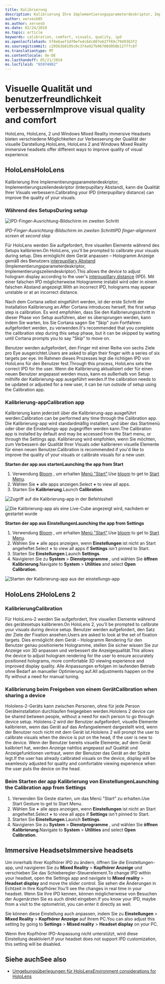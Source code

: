 ```yaml
---
title: Kalibrierung
description: Kalibrierung Ihre Implementierungsparameterdeskriptor, Implementierungszeilendeskriptor (interpupillary Abstand), kann die Qualität Ihrer Visuals verbessern. Sowohl HoloLens und Windows Mixed Reality immersive Headsets bieten Möglichkeiten zum Anpassen von IPD.
author: xerxesb85
ms.author: xerxesb
ms.date: 02/24/2019
ms.topic: article
keywords: calibration, comfort, visuals, quality, ipd
ms.openlocfilehash: 5f8e6aef1df0efe4c64c807e627f69c7949363f2
ms.sourcegitcommit: c20563b8195c0c374a927b96708d958b127ffc8f
ms.translationtype: MT
ms.contentlocale: de-DE
ms.lasthandoff: 05/21/2019
ms.locfileid: "65974802"
---
```

# <a name="improve-visual-quality-and-comfort"></a><span data-ttu-id="249c6-105">Visuelle Qualität und benutzerfreundlichkeit verbessern</span><span class="sxs-lookup"><span data-stu-id="249c6-105">Improve visual quality and comfort</span></span>
<span data-ttu-id="249c6-106">HoloLens, HoloLens, 2 und Windows Mixed Reality immersive Headsets bieten verschiedene Möglichkeiten zur Verbesserung der Qualität der visuelle Darstellung.</span><span class="sxs-lookup"><span data-stu-id="249c6-106">HoloLens, HoloLens 2 and Windows Mixed Reality immersive headsets offer different ways to improve quality of visual experience.</span></span> 

## <a name="hololens"></a><span data-ttu-id="249c6-107">HoloLens</span><span class="sxs-lookup"><span data-stu-id="249c6-107">HoloLens</span></span>

<span data-ttu-id="249c6-108">Kalibrierung Ihre Implementierungsparameterdeskriptor, Implementierungszeilendeskriptor (interpupillary Abstand), kann die Qualität Ihrer Visuals verbessern.</span><span class="sxs-lookup"><span data-stu-id="249c6-108">Calibrating your IPD (interpupillary distance) can improve the quality of your visuals.</span></span>

### <a name="during-setup"></a><span data-ttu-id="249c6-109">Während des Setups</span><span class="sxs-lookup"><span data-stu-id="249c6-109">During setup</span></span>

![IPD-Finger-Ausrichtung-Bildschirm im zweiten Schritt](images/ipd-finger-alignment-300px.jpg)<br>

<span data-ttu-id="249c6-111">*IPD-Finger-Ausrichtung-Bildschirm im zweiten Schritt*</span><span class="sxs-lookup"><span data-stu-id="249c6-111">*IPD finger-alignment screen at second step*</span></span>

<span data-ttu-id="249c6-112">Für HoloLens werden Sie aufgefordert, Ihre visuellen Elemente während des Setups kalibrieren.</span><span class="sxs-lookup"><span data-stu-id="249c6-112">On HoloLens, you'll be prompted to calibrate your visuals during setup.</span></span> <span data-ttu-id="249c6-113">Dies ermöglicht dem Gerät anpassen – Hologramm Anzeige gemäß des Benutzers [interpupillary Abstand](https://en.wikipedia.org/wiki/Interpupillary_distance) (Implementierungsparameterdeskriptor, Implementierungszeilendeskriptor).</span><span class="sxs-lookup"><span data-stu-id="249c6-113">This allows the device to adjust hologram display according to the user's [interpupillary distance](https://en.wikipedia.org/wiki/Interpupillary_distance) (IPD).</span></span> <span data-ttu-id="249c6-114">Mit einer falschen IPD möglicherweise Hologramme instabil wird oder in einem falschen Abstand angezeigt.</span><span class="sxs-lookup"><span data-stu-id="249c6-114">With an incorrect IPD, holograms may appear unstable or at an incorrect distance.</span></span>

<span data-ttu-id="249c6-115">Nach dem Cortana selbst eingeführt werden, ist der erste Schritt der Installation Kalibrierung an.</span><span class="sxs-lookup"><span data-stu-id="249c6-115">After Cortana introduces herself, the first setup step is calibration.</span></span> <span data-ttu-id="249c6-116">Es wird empfohlen, dass Sie den Kalibrierungsschritt in dieser Phase von Setup ausführen, aber es übersprungen werden, kann indem Sie warten, bis Sie Cortana sagen Sie "Skip" zum Fortfahren aufgefordert werden, zu verwenden.</span><span class="sxs-lookup"><span data-stu-id="249c6-116">It's recommended that you complete the calibration step during this setup phase, but it can be skipped by waiting until Cortana prompts you to say "Skip" to move on.</span></span>

<span data-ttu-id="249c6-117">Benutzer werden aufgefordert, den Finger mit einer Reihe von sechs Ziele pro Eye ausgerichtet.</span><span class="sxs-lookup"><span data-stu-id="249c6-117">Users are asked to align their finger with a series of six targets per eye.</span></span> <span data-ttu-id="249c6-118">Im Rahmen dieses Prozesses legt die richtigen IPD von HoloLens für den Benutzer fest.</span><span class="sxs-lookup"><span data-stu-id="249c6-118">Through this process, HoloLens sets the correct IPD for the user.</span></span> <span data-ttu-id="249c6-119">Wenn die Kalibrierung aktualisiert oder für einen neuen Benutzer angepasst werden muss, kann es außerhalb von Setup mithilfe der Kalibrierung-app ausgeführt werden.</span><span class="sxs-lookup"><span data-stu-id="249c6-119">If the calibration needs to be updated or adjusted for a new user, it can be run outside of setup using the Calibration app.</span></span>

### <a name="calibration-app"></a><span data-ttu-id="249c6-120">Kalibrierung-app</span><span class="sxs-lookup"><span data-stu-id="249c6-120">Calibration app</span></span>

<span data-ttu-id="249c6-121">Kalibrierung kann jederzeit über die Kalibrierung-app ausgeführt werden.</span><span class="sxs-lookup"><span data-stu-id="249c6-121">Calibration can be performed any time through the Calibration app.</span></span> <span data-ttu-id="249c6-122">Die Kalibrierung-app wird standardmäßig installiert, und über das Startmenü oder über die Einstellungs-app zugegriffen werden kann.</span><span class="sxs-lookup"><span data-stu-id="249c6-122">The Calibration app is installed by default and may be accessed from the Start menu, or through the Settings app.</span></span> <span data-ttu-id="249c6-123">Kalibrierung wird empfohlen, wenn Sie möchten, zum Verbessern der Qualität Ihrer Visuals oder kalibrieren visuelle Elemente für einen neuen Benutzer.</span><span class="sxs-lookup"><span data-stu-id="249c6-123">Calibration is recommended if you'd like to improve the quality of your visuals or calibrate visuals for a new user.</span></span>

<span data-ttu-id="249c6-124">**Starten der app aus starten**</span><span class="sxs-lookup"><span data-stu-id="249c6-124">**Launching the app from Start**</span></span>
1. <span data-ttu-id="249c6-125">Verwendung [Bloom](gestures.md#bloom) , um erhalten [Menü "Start"](navigating-the-windows-mixed-reality-home.md#start-menu).</span><span class="sxs-lookup"><span data-stu-id="249c6-125">Use [bloom](gestures.md#bloom) to get to [Start Menu](navigating-the-windows-mixed-reality-home.md#start-menu).</span></span>
2. <span data-ttu-id="249c6-126">Wählen Sie **+** alle apps anzeigen.</span><span class="sxs-lookup"><span data-stu-id="249c6-126">Select **+** to view all apps.</span></span>
3. <span data-ttu-id="249c6-127">Starten Sie **Kalibrierung**.</span><span class="sxs-lookup"><span data-stu-id="249c6-127">Launch **Calibration**.</span></span>

![Zugriff auf die Kalibrierung-app in der Befehlsshell](images/calibration-shell.png)

![Die Kalibrierung-app als eine Live-Cube angezeigt wird, nachdem er gestartet wurde](images/calibration-livecube-200px.png)

<span data-ttu-id="249c6-130">**Starten der app aus Einstellungen**</span><span class="sxs-lookup"><span data-stu-id="249c6-130">**Launching the app from Settings**</span></span>
1. <span data-ttu-id="249c6-131">Verwendung [Bloom](gestures.md#bloom) , um erhalten [Menü "Start"](navigating-the-windows-mixed-reality-home.md#start-menu).</span><span class="sxs-lookup"><span data-stu-id="249c6-131">Use [bloom](gestures.md#bloom) to get to [Start Menu](navigating-the-windows-mixed-reality-home.md#start-menu).</span></span>
2. <span data-ttu-id="249c6-132">Wählen Sie **+** alle apps anzeigen, wenn **Einstellungen** ist nicht an Start angeheftet.</span><span class="sxs-lookup"><span data-stu-id="249c6-132">Select **+** to view all apps if **Settings** isn't pinned to Start.</span></span>
3. <span data-ttu-id="249c6-133">Starten Sie **Einstellungen**.</span><span class="sxs-lookup"><span data-stu-id="249c6-133">Launch **Settings**.</span></span>
4. <span data-ttu-id="249c6-134">Navigieren Sie zu **System** > **Dienstprogramme** , und wählen Sie **öffnen Kalibrierung**.</span><span class="sxs-lookup"><span data-stu-id="249c6-134">Navigate to **System** > **Utilities** and select **Open Calibration**.</span></span>

![Starten der Kalibrierung-app aus der einstellungs-app](images/calibration-settings-500px.jpg)

## <a name="hololens-2"></a><span data-ttu-id="249c6-136">HoloLens 2</span><span class="sxs-lookup"><span data-stu-id="249c6-136">HoloLens 2</span></span>

### <a name="calibration"></a><span data-ttu-id="249c6-137">Kalibrierung</span><span class="sxs-lookup"><span data-stu-id="249c6-137">Calibration</span></span> 

<span data-ttu-id="249c6-138">Für HoloLens-2 werden Sie aufgefordert, Ihre visuellen Elemente während des gerätesetups kalibrieren.</span><span class="sxs-lookup"><span data-stu-id="249c6-138">On HoloLens 2, you'll be prompted to calibrate your visuals during device setup.</span></span> <span data-ttu-id="249c6-139">Benutzer werden aufgefordert, den Satz der Ziele der Fixation ansehen.</span><span class="sxs-lookup"><span data-stu-id="249c6-139">Users are asked to look at the set of fixation targets.</span></span> <span data-ttu-id="249c6-140">Dies ermöglicht dem Gerät – Hologramm Rendering für den Benutzer genau positionierte Hologramme, stellen Sie sicher wissen Sie zur Anzeige von 3D anpassen und verbessert die Anzeigequalität.</span><span class="sxs-lookup"><span data-stu-id="249c6-140">This allows the device to adjust hologram rendering for the user to ensure accurately positioned holograms, more comfortable 3D viewing experience and improved display quality.</span></span> <span data-ttu-id="249c6-141">Alle Anpassungen erfolgen im laufenden Betrieb ohne Bedarf an manueller Optimierung auf.</span><span class="sxs-lookup"><span data-stu-id="249c6-141">All adjustments happen on the fly without a need for manual tuning.</span></span> 

### <a name="calibration-when-sharing-a-device"></a><span data-ttu-id="249c6-142">Kalibrierung beim Freigeben von einem Gerät</span><span class="sxs-lookup"><span data-stu-id="249c6-142">Calibration when sharing a device</span></span> 

<span data-ttu-id="249c6-143">Hololens-2-Geräts kann zwischen Personen, ohne für jede Person Geräteinstallation durchlaufen freigegeben werden.</span><span class="sxs-lookup"><span data-stu-id="249c6-143">Hololens 2 device can be shared between people, without a need for each person to go through device setup.</span></span> <span data-ttu-id="249c6-144">Hololens-2 wird der Benutzer aufgefordert, visuelle Elemente kalibrieren, wenn das Gerät auf das Anfangselement dargestellt wird, wenn der Benutzer noch nicht mit dem Gerät ist.</span><span class="sxs-lookup"><span data-stu-id="249c6-144">Hololens 2 will prompt the user to calibrate visuals when the device is put on the head, if the user is new to the device.</span></span> <span data-ttu-id="249c6-145">Wenn der Benutzer bereits visuelle Elemente, auf dem Gerät kalibriert hat, werden Anzeige nahtlos angepasst auf Qualität und Anzeigefunktionen vertraut, wenn der Benutzer das Gerät an der Spitze legt.</span><span class="sxs-lookup"><span data-stu-id="249c6-145">If the user has already calibrated visuals on the device, display will be seamlessly adjusted for quality and comfortable viewing experience when the user puts the device on the head.</span></span>  

### <a name="launching-the-calibration-app-from-settings"></a><span data-ttu-id="249c6-146">Beim Starten der app Kalibrierung von Einstellungen</span><span class="sxs-lookup"><span data-stu-id="249c6-146">Launching the Calibration app from Settings</span></span>
1. <span data-ttu-id="249c6-147">Verwenden Sie Geste starten, um das Menü "Start" zu erhalten.</span><span class="sxs-lookup"><span data-stu-id="249c6-147">Use Start Gesture to get to Start Menu.</span></span>
2. <span data-ttu-id="249c6-148">Wählen Sie **+** alle apps anzeigen, wenn **Einstellungen** ist nicht an Start angeheftet.</span><span class="sxs-lookup"><span data-stu-id="249c6-148">Select **+** to view all apps if **Settings** isn't pinned to Start.</span></span>
3. <span data-ttu-id="249c6-149">Starten Sie **Einstellungen**.</span><span class="sxs-lookup"><span data-stu-id="249c6-149">Launch **Settings**.</span></span>
4. <span data-ttu-id="249c6-150">Navigieren Sie zu **System** > **Dienstprogramme** , und wählen Sie **öffnen Kalibrierung**.</span><span class="sxs-lookup"><span data-stu-id="249c6-150">Navigate to **System** > **Utilities** and select **Open Calibration**.</span></span>

## <a name="immersive-headsets"></a><span data-ttu-id="249c6-151">Immersive Headsets</span><span class="sxs-lookup"><span data-stu-id="249c6-151">Immersive headsets</span></span>

<span data-ttu-id="249c6-152">Um innerhalb Ihrer Kopfhörer IPD zu ändern, öffnen Sie die Einstellungen-app, und navigieren Sie zu **Mixed Reality** > **Kopfhörer Anzeige** und verschieben Sie das Schieberegler-Steuerelement.</span><span class="sxs-lookup"><span data-stu-id="249c6-152">To change IPD within your headset, open the Settings app and navigate to **Mixed reality** > **Headset display** and move the slider control.</span></span> <span data-ttu-id="249c6-153">Sie sehen die Änderungen in Echtzeit in Ihre Kopfhörer.</span><span class="sxs-lookup"><span data-stu-id="249c6-153">You’ll see the changes in real time in your headset.</span></span> <span data-ttu-id="249c6-154">Wenn Sie Ihre IPD kennen, können möglicherweise von Besuchen der Augenärzten Sie es auch direkt eingeben.</span><span class="sxs-lookup"><span data-stu-id="249c6-154">If you know your IPD, maybe from a visit to the optometrist, you can enter it directly as well.</span></span>

<span data-ttu-id="249c6-155">Sie können diese Einstellung auch anpassen, indem Sie zu **Einstellungen** > **Mixed Reality** > **Kopfhörer Anzeige** auf Ihrem PC.</span><span class="sxs-lookup"><span data-stu-id="249c6-155">You can also adjust this setting by going to **Settings** > **Mixed reality** > **Headset display** on your PC.</span></span>

<span data-ttu-id="249c6-156">Wenn Ihre Kopfhörer IPD-Anpassung nicht unterstützt, wird diese Einstellung deaktiviert.</span><span class="sxs-lookup"><span data-stu-id="249c6-156">If your headset does not support IPD customization, this setting will be disabled.</span></span>

## <a name="see-also"></a><span data-ttu-id="249c6-157">Siehe auch</span><span class="sxs-lookup"><span data-stu-id="249c6-157">See also</span></span>
* [<span data-ttu-id="249c6-158">Umgebungsüberlegungen für HoloLens</span><span class="sxs-lookup"><span data-stu-id="249c6-158">Environment considerations for HoloLens</span></span>](environment-considerations-for-hololens.md)
